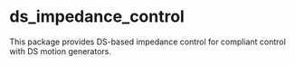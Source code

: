 # ds_impedance_control
This package provides DS-based impedance control for compliant control with DS motion generators.
